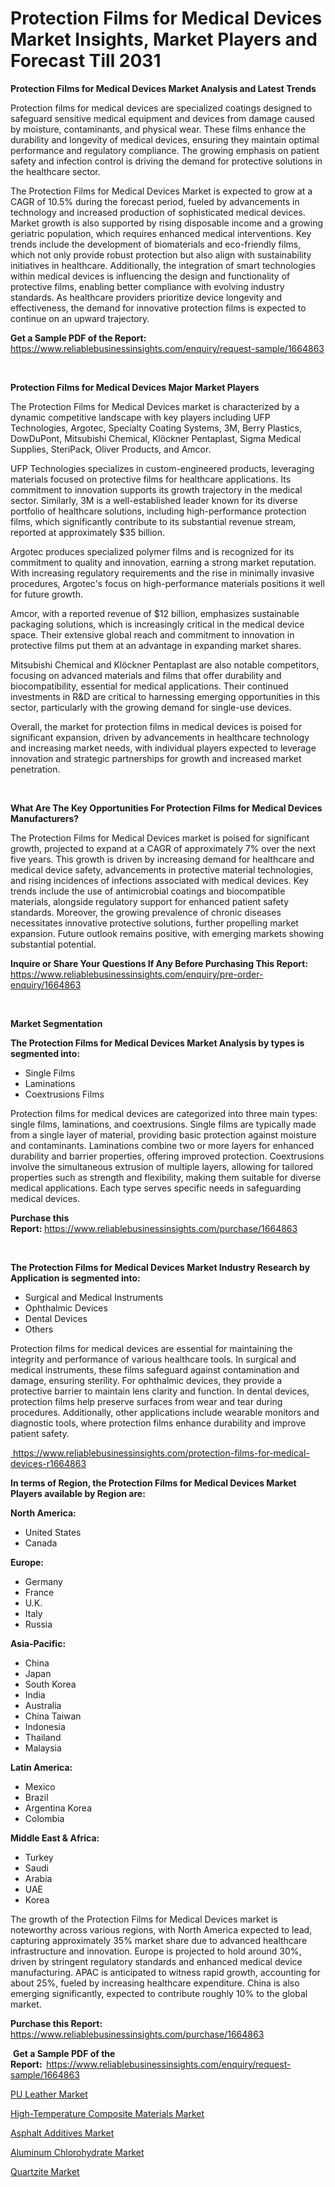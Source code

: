 <p><h1>Protection Films for Medical Devices Market Insights, Market Players and Forecast Till 2031</h1></p><p><strong>Protection Films for Medical Devices Market Analysis and Latest Trends</strong></p>
<p><p>Protection films for medical devices are specialized coatings designed to safeguard sensitive medical equipment and devices from damage caused by moisture, contaminants, and physical wear. These films enhance the durability and longevity of medical devices, ensuring they maintain optimal performance and regulatory compliance. The growing emphasis on patient safety and infection control is driving the demand for protective solutions in the healthcare sector.</p><p>The Protection Films for Medical Devices Market is expected to grow at a CAGR of 10.5% during the forecast period, fueled by advancements in technology and increased production of sophisticated medical devices. Market growth is also supported by rising disposable income and a growing geriatric population, which requires enhanced medical interventions. Key trends include the development of biomaterials and eco-friendly films, which not only provide robust protection but also align with sustainability initiatives in healthcare. Additionally, the integration of smart technologies within medical devices is influencing the design and functionality of protective films, enabling better compliance with evolving industry standards. As healthcare providers prioritize device longevity and effectiveness, the demand for innovative protection films is expected to continue on an upward trajectory.</p></p>
<p><strong>Get a Sample PDF of the Report:&nbsp;</strong> <a href="https://www.reliablebusinessinsights.com/enquiry/request-sample/1664863?utm_campaign=96&utm_medium=2&utm_source=Github&utm_content=ia&utm_term=09122024&utm_id=protection-films-for-medical-devices">https://www.reliablebusinessinsights.com/enquiry/request-sample/1664863</a></p>
<p>&nbsp;</p>
<p><strong>Protection Films for Medical Devices Major Market Players</strong></p>
<p><p>The Protection Films for Medical Devices market is characterized by a dynamic competitive landscape with key players including UFP Technologies, Argotec, Specialty Coating Systems, 3M, Berry Plastics, DowDuPont, Mitsubishi Chemical, Klöckner Pentaplast, Sigma Medical Supplies, SteriPack, Oliver Products, and Amcor.</p><p>UFP Technologies specializes in custom-engineered products, leveraging materials focused on protective films for healthcare applications. Its commitment to innovation supports its growth trajectory in the medical sector. Similarly, 3M is a well-established leader known for its diverse portfolio of healthcare solutions, including high-performance protection films, which significantly contribute to its substantial revenue stream, reported at approximately $35 billion.</p><p>Argotec produces specialized polymer films and is recognized for its commitment to quality and innovation, earning a strong market reputation. With increasing regulatory requirements and the rise in minimally invasive procedures, Argotec's focus on high-performance materials positions it well for future growth.</p><p>Amcor, with a reported revenue of $12 billion, emphasizes sustainable packaging solutions, which is increasingly critical in the medical device space. Their extensive global reach and commitment to innovation in protective films put them at an advantage in expanding market shares.</p><p>Mitsubishi Chemical and Klöckner Pentaplast are also notable competitors, focusing on advanced materials and films that offer durability and biocompatibility, essential for medical applications. Their continued investments in R&D are critical to harnessing emerging opportunities in this sector, particularly with the growing demand for single-use devices.</p><p>Overall, the market for protection films in medical devices is poised for significant expansion, driven by advancements in healthcare technology and increasing market needs, with individual players expected to leverage innovation and strategic partnerships for growth and increased market penetration.</p></p>
<p>&nbsp;</p>
<p><strong>What Are The Key Opportunities For Protection Films for Medical Devices Manufacturers?</strong></p>
<p><p>The Protection Films for Medical Devices market is poised for significant growth, projected to expand at a CAGR of approximately 7% over the next five years. This growth is driven by increasing demand for healthcare and medical device safety, advancements in protective material technologies, and rising incidences of infections associated with medical devices. Key trends include the use of antimicrobial coatings and biocompatible materials, alongside regulatory support for enhanced patient safety standards. Moreover, the growing prevalence of chronic diseases necessitates innovative protective solutions, further propelling market expansion. Future outlook remains positive, with emerging markets showing substantial potential.</p></p>
<p><strong>Inquire or Share Your Questions If Any Before Purchasing This Report:</strong> <a href="https://www.reliablebusinessinsights.com/enquiry/pre-order-enquiry/1664863?utm_campaign=96&utm_medium=2&utm_source=Github&utm_content=ia&utm_term=09122024&utm_id=protection-films-for-medical-devices">https://www.reliablebusinessinsights.com/enquiry/pre-order-enquiry/1664863</a></p>
<p>&nbsp;</p>
<p><strong>Market Segmentation</strong></p>
<p><strong>The Protection Films for Medical Devices Market Analysis by types is segmented into:</strong></p>
<p><ul><li>Single Films</li><li>Laminations</li><li>Coextrusions Films</li></ul></p>
<p><p>Protection films for medical devices are categorized into three main types: single films, laminations, and coextrusions. Single films are typically made from a single layer of material, providing basic protection against moisture and contaminants. Laminations combine two or more layers for enhanced durability and barrier properties, offering improved protection. Coextrusions involve the simultaneous extrusion of multiple layers, allowing for tailored properties such as strength and flexibility, making them suitable for diverse medical applications. Each type serves specific needs in safeguarding medical devices.</p></p>
<p><strong>Purchase this Report:&nbsp;</strong><a href="https://www.reliablebusinessinsights.com/purchase/1664863?utm_campaign=96&utm_medium=2&utm_source=Github&utm_content=ia&utm_term=09122024&utm_id=protection-films-for-medical-devices">https://www.reliablebusinessinsights.com/purchase/1664863</a></p>
<p>&nbsp;</p>
<p><strong>The Protection Films for Medical Devices Market Industry Research by Application is segmented into:</strong></p>
<p><ul><li>Surgical and Medical Instruments</li><li>Ophthalmic Devices</li><li>Dental Devices</li><li>Others</li></ul></p>
<p><p>Protection films for medical devices are essential for maintaining the integrity and performance of various healthcare tools. In surgical and medical instruments, these films safeguard against contamination and damage, ensuring sterility. For ophthalmic devices, they provide a protective barrier to maintain lens clarity and function. In dental devices, protection films help preserve surfaces from wear and tear during procedures. Additionally, other applications include wearable monitors and diagnostic tools, where protection films enhance durability and improve patient safety.</p></p>
<p><a href="https://www.reliablebusinessinsights.com/protection-films-for-medical-devices-r1664863?utm_campaign=96&utm_medium=2&utm_source=Github&utm_content=ia&utm_term=09122024&utm_id=protection-films-for-medical-devices">&nbsp;https://www.reliablebusinessinsights.com/protection-films-for-medical-devices-r1664863</a></p>
<p><strong>In terms of Region, the Protection Films for Medical Devices Market Players available by Region are:</strong></p>
<p>
    <p> <strong> North America: </strong>
        <ul>
            <li>United States</li>
            <li>Canada</li>
        </ul>
        </p> 
    <p> <strong> Europe: </strong>
        <ul>
            <li>Germany</li>
            <li>France</li>
            <li>U.K.</li>
            <li>Italy</li>
            <li>Russia</li>
        </ul>
        </p> 
    <p> <strong> Asia-Pacific: </strong>
        <ul>
            <li>China</li>
            <li>Japan</li>
            <li>South Korea</li>
            <li>India</li>
            <li>Australia</li>
            <li>China Taiwan</li>
            <li>Indonesia</li>
            <li>Thailand</li>
            <li>Malaysia</li>
        </ul>
        </p> 
    <p> <strong> Latin America: </strong>
        <ul>
            <li>Mexico</li>
            <li>Brazil</li>
            <li>Argentina Korea</li>
            <li>Colombia</li>
        </ul>
        </p> 
    <p> <strong> Middle East & Africa: </strong>
        <ul>
            <li>Turkey</li>
            <li>Saudi</li>
            <li>Arabia</li>
            <li>UAE</li>
            <li>Korea</li>
        </ul>
    </p>
    </p>
<p><p>The growth of the Protection Films for Medical Devices market is noteworthy across various regions, with North America expected to lead, capturing approximately 35% market share due to advanced healthcare infrastructure and innovation. Europe is projected to hold around 30%, driven by stringent regulatory standards and enhanced medical device manufacturing. APAC is anticipated to witness rapid growth, accounting for about 25%, fueled by increasing healthcare expenditure. China is also emerging significantly, expected to contribute roughly 10% to the global market.</p></p>
<p><strong>Purchase this Report: </strong><a href="https://www.reliablebusinessinsights.com/purchase/1664863?utm_campaign=96&utm_medium=2&utm_source=Github&utm_content=ia&utm_term=09122024&utm_id=protection-films-for-medical-devices">https://www.reliablebusinessinsights.com/purchase/1664863</a></p>
<p>&nbsp;<strong>Get a Sample PDF of the Report:&nbsp;&nbsp;</strong><a href="https://www.reliablebusinessinsights.com/enquiry/request-sample/1664863?utm_campaign=96&utm_medium=2&utm_source=Github&utm_content=ia&utm_term=09122024&utm_id=protection-films-for-medical-devices">https://www.reliablebusinessinsights.com/enquiry/request-sample/1664863</a></p>
<p><strong></strong></p>
<p><p><a href="https://www.linkedin.com/pulse/navigating-current-trends-pu-leather-market-report-key-players-jql8f?utm_campaign=96&utm_medium=2&utm_source=Github&utm_content=ia&utm_term=09122024&utm_id=protection-films-for-medical-devices">PU Leather Market</a></p><p><a href="https://www.linkedin.com/pulse/astudy-onthe-global-high-temperature-composite-materials-fptfc?utm_campaign=96&utm_medium=2&utm_source=Github&utm_content=ia&utm_term=09122024&utm_id=protection-films-for-medical-devices">High-Temperature Composite Materials Market</a></p><p><a href="https://www.linkedin.com/pulse/asphalt-additives-market-size-types-share-forecast-research-a0jxf?utm_campaign=96&utm_medium=2&utm_source=Github&utm_content=ia&utm_term=09122024&utm_id=protection-films-for-medical-devices">Asphalt Additives Market</a></p><p><a href="https://www.linkedin.com/pulse/aluminum-chlorohydrate-market-size-analysis-2024-2031-deployment-qq9gf?utm_campaign=96&utm_medium=2&utm_source=Github&utm_content=ia&utm_term=09122024&utm_id=protection-films-for-medical-devices">Aluminum Chlorohydrate Market</a></p><p><a href="https://www.linkedin.com/pulse/comprehensive-study-quartzitemarket-segmentation-size-12-cagr-teurf?utm_campaign=96&utm_medium=2&utm_source=Github&utm_content=ia&utm_term=09122024&utm_id=protection-films-for-medical-devices">Quartzite Market</a></p></p>